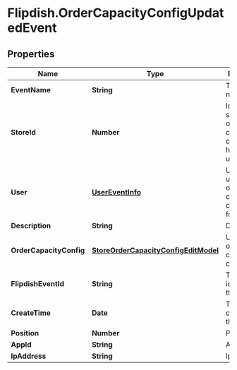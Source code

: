 # Flipdish.OrderCapacityConfigUpdatedEvent

## Properties
Name | Type | Description | Notes
------------ | ------------- | ------------- | -------------
**EventName** | **String** | The event name | [optional] 
**StoreId** | **Number** | Id of the store whose order capacity configuration has been updated | [optional] 
**User** | [**UserEventInfo**](UserEventInfo.md) | User which updated order capacity configuration for this store | [optional] 
**Description** | **String** | Description | [optional] 
**OrderCapacityConfig** | [**StoreOrderCapacityConfigEditModel**](StoreOrderCapacityConfigEditModel.md) | Updated order capacity configuration | [optional] 
**FlipdishEventId** | **String** | The identitfier of the event | [optional] 
**CreateTime** | **Date** | The time of creation of the event | [optional] 
**Position** | **Number** | Position | [optional] 
**AppId** | **String** | App id | [optional] 
**IpAddress** | **String** | Ip Address | [optional] 


